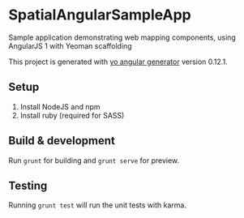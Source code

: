 # SpatialAngularSampleApp

Sample application demonstrating web mapping components, using AngularJS 1 with Yeoman scaffolding

This project is generated with [yo angular generator](https://github.com/yeoman/generator-angular)
version 0.12.1.

## Setup

1) Install NodeJS and npm
2) Install ruby (required for SASS)

## Build & development

Run `grunt` for building and `grunt serve` for preview.

## Testing

Running `grunt test` will run the unit tests with karma.
